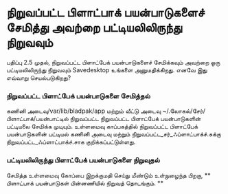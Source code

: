 # நிறுவப்பட்ட பிளாட்பாக் பயன்பாடுகளைச் சேமித்து அவற்றை பட்டியலிலிருந்து நிறுவவும்
பதிப்பு 2.5 முதல், நிறுவப்பட்ட பிளாட்பேக் பயன்பாடுகளைச் சேமிக்கவும் அவற்றை ஒரு பட்டியலிலிருந்து நிறுவவும் Savedesktop உங்களை அனுமதிக்கிறது. எனவே இது எவ்வாறு செயல்படுகிறது?

### நிறுவப்பட்ட பிளாட்பேக் பயன்பாடுகளை சேமித்தல்
கணினி அடைவு/var/lib/bladpak/app மற்றும் வீட்டு அடைவு ~/.லோகல்/சேர்/பிளாட்பாக்/பயன்பாட்டில் நிறுவப்பட்ட நிறுவப்பட்ட பிளாட்பேக் பயன்பாடுகளின் பட்டியலை சேமிக்க முடியும். உள்ளமைவு காப்பகத்தில் நிறுவப்பட்ட பிளாட்பேக் பயன்பாடுகளின் பட்டியல் கணினி அடைவு மற்றும் நிறுவப்பட்ட_சர்_ஃப்ளாட்பாக்ச்.சுக்கு நிறுவப்பட்ட_ஃப்ளாட்பாக்ச்.சாக குறிக்கப்பட்டுள்ளது.

### பட்டியலிலிருந்து பிளாட்பேக் பயன்பாடுகளை நிறுவுதல்
சேமித்த உள்ளமைவு கோப்பை இறக்குமதி செய்து மீண்டும் உள்நுழைந்த பிறகு, ** பிளாட்பாக் பயன்பாடுகள் பின்னணியில் நிறுவத் தொடங்கும். **
